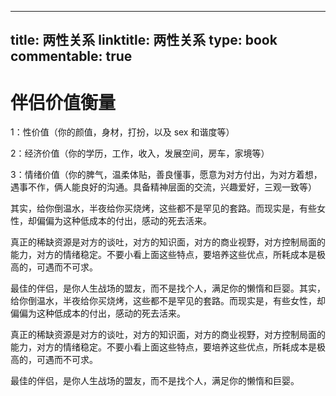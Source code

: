 
---
title: 两性关系
linktitle: 两性关系
type: book
commentable: true
---

# 伴侣价值衡量

1：性价值（你的颜值，身材，打扮，以及 sex 和谐度等）

2：经济价值（你的学历，工作，收入，发展空间，房车，家境等）

3：情绪价值（你的脾气，温柔体贴，善良懂事，愿意为对方付出，为对方着想，遇事不作，俩人能良好的沟通。具备精神层面的交流，兴趣爱好，三观一致等）

其实，给你倒温水，半夜给你买烧烤，这些都不是罕见的套路。而现实是，有些女性，却偏偏为这种低成本的付出，感动的死去活来。

真正的稀缺资源是对方的谈吐，对方的知识面，对方的商业视野，对方控制局面的能力，对方的情绪稳定。不要小看上面这些特点，要培养这些优点，所耗成本是极高的，可遇而不可求。

最佳的伴侣，是你人生战场的盟友，而不是找个人，满足你的懒惰和巨婴。其实，给你倒温水，半夜给你买烧烤，这些都不是罕见的套路。而现实是，有些女性，却偏偏为这种低成本的付出，感动的死去活来。

真正的稀缺资源是对方的谈吐，对方的知识面，对方的商业视野，对方控制局面的能力，对方的情绪稳定。不要小看上面这些特点，要培养这些优点，所耗成本是极高的，可遇而不可求。

最佳的伴侣，是你人生战场的盟友，而不是找个人，满足你的懒惰和巨婴。
    
